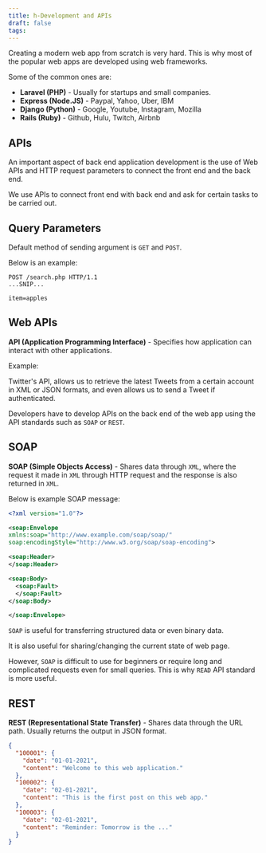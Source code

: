 ```yaml
---
title: h-Development and APIs
draft: false
tags:
---
```

Creating a modern web app from scratch is very hard. This is why most of the popular web apps are developed using web frameworks.

Some of the common ones are:

- **Laravel (PHP)** - Usually for startups and small companies.
- **Express (Node.JS)** - Paypal, Yahoo, Uber, IBM
- **Django (Python)** - Google, Youtube, Instagram, Mozilla
- **Rails (Ruby)** - Github, Hulu, Twitch, Airbnb

## APIs

An important aspect of back end application development is the use of Web APIs and HTTP request parameters to connect the front end and the back end. 

We use APIs to connect front end with back end and ask for certain tasks to be carried out.

## Query Parameters

Default method of sending argument is `GET` and `POST`.

Below is an example:

```http
POST /search.php HTTP/1.1
...SNIP...

item=apples
```



## Web APIs

**API (Application Programming Interface)** - Specifies how application can interact with other applications.

Example:

Twitter's API, allows us to retrieve the latest Tweets from a certain account in XML or JSON formats, and even allows us to send a Tweet if authenticated.

Developers have to develop APIs on the back end of the web app using the API standards such as `SOAP` or `REST`.

## SOAP

**SOAP (Simple Objects Access)**  - Shares data through `XML`, where the request it made in `XML` through HTTP request and the response is also returned in `XML`.

Below is example SOAP message:

```xml
<?xml version="1.0"?>

<soap:Envelope
xmlns:soap="http://www.example.com/soap/soap/"
soap:encodingStyle="http://www.w3.org/soap/soap-encoding">

<soap:Header>
</soap:Header>

<soap:Body>
  <soap:Fault>
  </soap:Fault>
</soap:Body>

</soap:Envelope>
```

`SOAP` is useful for transferring structured data or even binary data. 

It is also useful for sharing/changing the current state of web page. 

However, `SOAP` is difficult to use for beginners or require long and complicated requests even for small queries. This is why `READ` API standard is more useful. 

## REST

**REST (Representational State Transfer)** - Shares data through the URL path. Usually returns the output in JSON format.

```json
{
  "100001": {
    "date": "01-01-2021",
    "content": "Welcome to this web application."
  },
  "100002": {
    "date": "02-01-2021",
    "content": "This is the first post on this web app."
  },
  "100003": {
    "date": "02-01-2021",
    "content": "Reminder: Tomorrow is the ..."
  }
}
```

